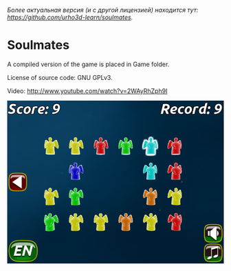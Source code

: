 *Более актуальная версия (и с другой лицензией) находится тут: <https://github.com/urho3d-learn/soulmates>.*

# Soulmates

A compiled version of the game is placed in Game folder.

License of source code: GNU GPLv3.

Video: http://www.youtube.com/watch?v=2WAyRhZph9I

![Screenshot](https://github.com/1vanK/Soulmates/raw/master/Screen.png)

